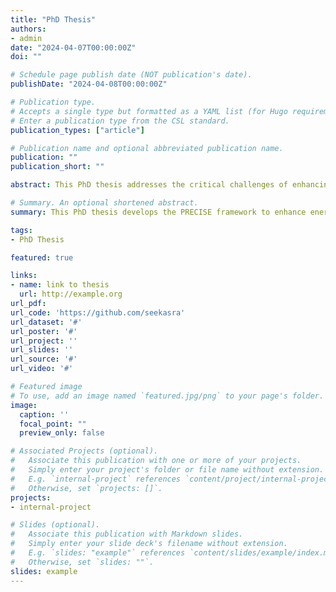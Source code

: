 ```yaml
---
title: "PhD Thesis"
authors:
- admin
date: "2024-04-07T00:00:00Z"
doi: ""

# Schedule page publish date (NOT publication's date).
publishDate: "2024-04-08T00:00:00Z"

# Publication type.
# Accepts a single type but formatted as a YAML list (for Hugo requirements).
# Enter a publication type from the CSL standard.
publication_types: ["article"]

# Publication name and optional abbreviated publication name.
publication: ""
publication_short: ""

abstract: This PhD thesis addresses the critical challenges of enhancing environmental sustainability in computing, focusing on energy efficiency and carbon footprint reduction in heterogeneous computing environments. It identifies significant issues, such as inaccuracies in current energy models and the lack of comprehensive sustainability metrics, and introduces the PRECISE framework—a tool for real-time energy estimation and optimization across diverse platforms. By employing machine learning techniques, the framework outperforms existing methodologies in energy prediction and management, proving effective in modern computing paradigms like FaaS and MEC. The research underscores the importance of integrating sustainability metrics into real-time monitoring systems and suggests future exploration of hybrid models with renewable energy sources to achieve net-zero operations.

# Summary. An optional shortened abstract.
summary: This PhD thesis develops the PRECISE framework to enhance energy efficiency and sustainability in computing, addressing challenges in diverse environments with advanced real-time optimization and machine learning techniques.

tags:
- PhD Thesis

featured: true

links:
- name: link to thesis
  url: http://example.org
url_pdf: 
url_code: 'https://github.com/seekasra'
url_dataset: '#'
url_poster: '#'
url_project: ''
url_slides: ''
url_source: '#'
url_video: '#'

# Featured image
# To use, add an image named `featured.jpg/png` to your page's folder. 
image:
  caption: ''
  focal_point: ""
  preview_only: false

# Associated Projects (optional).
#   Associate this publication with one or more of your projects.
#   Simply enter your project's folder or file name without extension.
#   E.g. `internal-project` references `content/project/internal-project/index.md`.
#   Otherwise, set `projects: []`.
projects:
- internal-project

# Slides (optional).
#   Associate this publication with Markdown slides.
#   Simply enter your slide deck's filename without extension.
#   E.g. `slides: "example"` references `content/slides/example/index.md`.
#   Otherwise, set `slides: ""`.
slides: example
---
```

